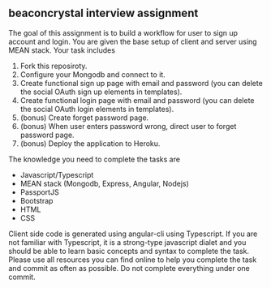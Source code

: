 ## beaconcrystal interview assignment

The goal of this assignment is to build a workflow for user to sign up account and login. You are given the base setup of client and server using MEAN stack. Your task includes

1. Fork this reposiroty.
2. Configure your Mongodb and connect to it.
3. Create functional sign up page with email and password (you can delete the social OAuth sign up elements in templates).
4. Create functional login page with email and password (you can delete the social OAuth login elements in templates).
5. (bonus) Create forget password page.
6. (bonus) When user enters password wrong, direct user to forget password page.
7. (bonus) Deploy the application to Heroku.

The knowledge you need to complete the tasks are
* Javascript/Typescript
* MEAN stack (Mongodb, Express, Angular, Nodejs)
* PassportJS
* Bootstrap
* HTML
* CSS

Client side code is generated using angular-cli using Typescript. If you are not familiar with Typescript, it is a strong-type javascript dialet and you should be able to learn basic concepts and syntax to complete the task. Please use all resources you can find online to help you complete the task and commit as often as possible. Do not complete everything under one commit. 

